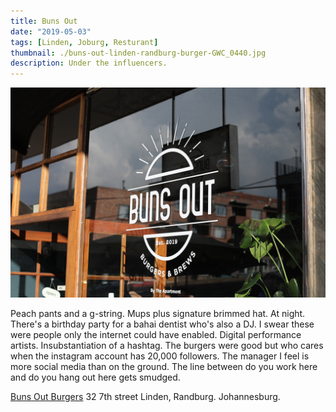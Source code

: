 ```yaml
---
title: Buns Out
date: "2019-05-03"
tags: [Linden, Joburg, Resturant]
thumbnail: ./buns-out-linden-randburg-burger-GWC_0440.jpg
description: Under the influencers.
---
```


![BunsOut](./buns-out-burgers-shop-GWC_0450.jpg)

Peach pants and a g-string. Mups plus signature brimmed hat. At night. There's a birthday party for a bahai dentist who's also a DJ. I swear these were people only the internet could have enabled. Digital performance artists. Insubstantiation of a hashtag. The burgers were good but who cares when the instagram account has 20,000 followers. The manager I feel is more social media than on the ground. The line between do you work here and do you hang out here gets smudged.

[Buns Out Burgers](https://www.instagram.com/bunsoutburgers/)
32 7th street Linden, Randburg. Johannesburg.
